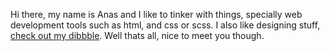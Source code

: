 Hi there,
my name is Anas and I like to tinker with things, specially web development tools such as html, and css or scss.
I also like designing stuff, [check out my dibbble](https:dribbble.com/anas2479). Well thats all, nice to meet you though.
